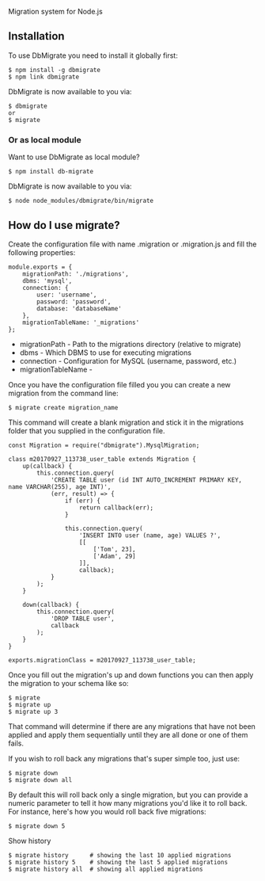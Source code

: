 Migration system for Node.js

## Installation
To use DbMigrate you need to install it globally first:
    
    $ npm install -g dbmigrate
    $ npm link dbmigrate
    
DbMigrate is now available to you via:

    $ dbmigrate
    or
    $ migrate
    
### Or as local module
Want to use DbMigrate as local module?

    $ npm install db-migrate

DbMigrate is now available to you via:

    $ node node_modules/dbmigrate/bin/migrate


## How do I use migrate?

Create the configuration file with name .migration or .migration.js and fill the following properties:
    
    module.exports = {
        migrationPath: './migrations',
        dbms: 'mysql',
        connection: {
            user: 'username',
            password: 'password',
            database: 'databaseName'
        },
        migrationTableName: '_migrations'
    };

* migrationPath - Path to the migrations directory (relative to migrate)
* dbms - Which DBMS to use for executing migrations
* connection - Configuration for MySQL (username, password, etc.)
* migrationTableName - 

Once you have the configuration file filled you you can create a new migration from the command line:

    $ migrate create migration_name

This command will create a blank migration and stick it in the migrations folder that you supplied in the configuration file. 

    const Migration = require("dbmigrate").MysqlMigration;
    
    class m20170927_113738_user_table extends Migration {
        up(callback) {
            this.connection.query(
                'CREATE TABLE user (id INT AUTO_INCREMENT PRIMARY KEY, name VARCHAR(255), age INT)',
                (err, result) => {
                    if (err) {
                        return callback(err);
                    }
    
                    this.connection.query(
                        'INSERT INTO user (name, age) VALUES ?',
                        [[
                            ['Tom', 23],
                            ['Adam', 29]
                        ]],
                        callback);
                }
            );
        }
    
        down(callback) {
            this.connection.query(
                'DROP TABLE user',
                callback
            );
        }
    }
    
    exports.migrationClass = m20170927_113738_user_table;

Once you fill out the migration's up and down functions you can then apply the migration to your schema like so:

    $ migrate 
    $ migrate up
    $ migrate up 3

That command will determine if there are any migrations that have not been applied and apply them sequentially until they are all done or one of them fails.

If you wish to roll back any migrations that's super simple too, just use:

    $ migrate down
    $ migrate down all

By default this will roll back only a single migration, but you can provide a numeric parameter to tell it how many migrations you'd like it to roll back. For instance, here's how you would roll back five migrations:

    $ migrate down 5

Show history

    $ migrate history      # showing the last 10 applied migrations
    $ migrate history 5    # showing the last 5 applied migrations
    $ migrate history all  # showing all applied migrations